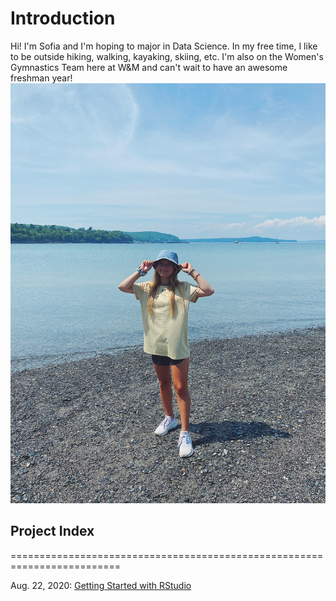 # Introduction
Hi! I'm Sofia and I'm hoping to major in Data Science. In my free time, I like to be outside hiking, walking, kayaking, skiing, etc. I'm also on the Women's Gymnastics Team here at W&M and can't wait to have an awesome freshman year!
![|50%](photo1.jpg)
## Project Index
=========================================================================

Aug. 22, 2020: [Getting Started with RStudio](08_22_20.md) 
